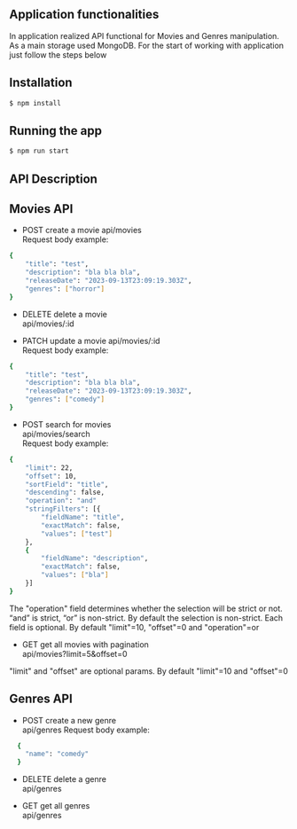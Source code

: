 ## Application functionalities

In application realized API functional for Movies and Genres manipulation. As a main storage used MongoDB. For the start of working with application just follow the steps below

## Installation

```bash
$ npm install
```

## Running the app

```bash
$ npm run start
```

## API Description

## Movies API

- POST create a movie
  api/movies  
  Request body example:  
```bash
{
    "title": "test",
    "description": "bla bla bla",
    "releaseDate": "2023-09-13T23:09:19.303Z",
    "genres": ["horror"]
}
```

- DELETE delete a movie  
  api/movies/:id

- PATCH update a movie
  api/movies/:id  
  Request body example:  
```bash
{
    "title": "test",
    "description": "bla bla bla",
    "releaseDate": "2023-09-13T23:09:19.303Z",
    "genres": ["comedy"]
}
```

- POST search for movies  
  api/movies/search  
  Request body example:  
```bash
{
    "limit": 22,
    "offset": 10,
    "sortField": "title",
    "descending": false,
    "operation": "and"
    "stringFilters": [{
        "fieldName": "title",
        "exactMatch": false,
        "values": ["test"]
    },
    {
        "fieldName": "description",
        "exactMatch": false,
        "values": ["bla"]
    }]
}
```  
The "operation" field determines whether the selection will be strict or not. “and” is strict, “or” is non-strict. By default the selection is non-strict. Each field is optional. By default "limit"=10, "offset"=0 and "operation"=or

- GET get all movies with pagination  
  api/movies?limit=5&offset=0  

"limit" and "offset" are optional params. By default "limit"=10 and "offset"=0

## Genres API

- POST create a new genre  
  api/genres
  Request body example:  
```bash
  {
    "name": "comedy"
  }
```

- DELETE delete a genre  
  api/genres

- GET get all genres  
  api/genres
